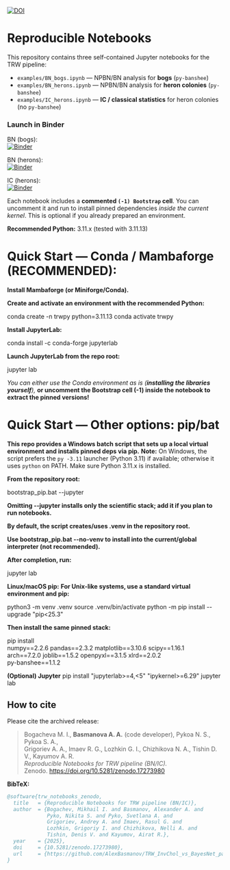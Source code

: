 
[![DOI](https://zenodo.org/badge/DOI/10.5281/zenodo.17273980.svg)](https://doi.org/10.5281/zenodo.17273980)

# Reproducible Notebooks

This repository contains three self-contained Jupyter notebooks for the TRW pipeline:

- `examples/BN_bogs.ipynb` — NPBN/BN analysis for **bogs** (`py-banshee`)
- `examples/BN_herons.ipynb` — NPBN/BN analysis for **heron colonies** (`py-banshee`)
- `examples/IC_herons.ipynb` — **IC / classical statistics** for heron colonies (no `py-banshee`)

### Launch in Binder

BN (bogs):  
[![Binder](https://mybinder.org/badge_logo.svg)](https://mybinder.org/v2/gh/AlexBasmanov/TRW_InvChol_vs_BayesNet_paper/HEAD?labpath=examples%2FBN_bogs.ipynb)

BN (herons):  
[![Binder](https://mybinder.org/badge_logo.svg)](https://mybinder.org/v2/gh/AlexBasmanov/TRW_InvChol_vs_BayesNet_paper/HEAD?labpath=examples%2FBN_herons.ipynb)

IC (herons):  
[![Binder](https://mybinder.org/badge_logo.svg)](https://mybinder.org/v2/gh/AlexBasmanov/TRW_InvChol_vs_BayesNet_paper/HEAD?labpath=examples%2FIC_herons.ipynb)


Each notebook includes a **commented `(-1) Bootstrap` cell**. You can uncomment it and run to install
pinned dependencies *inside the current kernel*. This is optional if you already prepared an environment.

**Recommended Python:** 3.11.x (tested with 3.11.13)

# Quick Start — Conda / Mambaforge (RECOMMENDED):
**Install Mambaforge (or Miniforge/Conda).**

**Create and activate an environment with the recommended Python:**

conda create -n trwpy python=3.11.13
conda activate trwpy

**Install JupyterLab:**

conda install -c conda-forge jupyterlab

**Launch JupyterLab from the repo root:**

jupyter lab

*You can either use the Conda environment as is *(**installing the libraries yourself***),* 
**or uncomment the Bootstrap cell (-1) inside the notebook to extract the pinned versions!**

# Quick Start — Other options: pip/bat
**This repo provides a Windows batch script that sets up a local virtual environment and installs pinned deps via pip.**
**Note:** On Windows, the script prefers the `py -3.11` launcher (Python 3.11) if available; otherwise it uses `python` on PATH. Make sure Python 3.11.x is installed.

**From the repository root:**

bootstrap_pip.bat --jupyter

**Omitting --jupyter installs only the scientific stack; add it if you plan to run notebooks.**

**By default, the script creates/uses .venv in the repository root.**

**Use bootstrap_pip.bat --no-venv to install into the current/global interpreter (not recommended).**

**After completion, run:**

jupyter lab

**Linux/macOS pip:**
**For Unix-like systems, use a standard virtual environment and pip:**

python3 -m venv .venv
source .venv/bin/activate
python -m pip install --upgrade "pip<25.3"

**Then install the same pinned stack:**

pip install \
  numpy==2.2.6 pandas==2.3.2 matplotlib==3.10.6 scipy==1.16.1 \
  arch==7.2.0 joblib==1.5.2 openpyxl==3.1.5 xlrd==2.0.2 \
  py-banshee==1.1.2
  
**(Optional) Jupyter**
pip install "jupyterlab>=4,<5" "ipykernel>=6.29"
jupyter lab

## How to cite

Please cite the archived release:

> Bogacheva M. I., **Basmanova A. A.** (code developer), Pykoa N. S., Pykoa S. A.,  
> Grigoriev A. A., Imaev R. G., Lozhkin G. I., Chizhikova N. A., Tishin D. V., Kayumov A. R.  
> *Reproducible Notebooks for TRW pipeline (BN/IC).*  
> Zenodo. https://doi.org/10.5281/zenodo.17273980

**BibTeX:**
```bibtex
@software{trw_notebooks_zenodo,
  title   = {Reproducible Notebooks for TRW pipeline (BN/IC)},
  author  = {Bogachev, Mikhail I. and Basmanov, Alexander A. and
             Pyko, Nikita S. and Pyko, Svetlana A. and
             Grigoriev, Andrey A. and Imaev, Rasul G. and
             Lozhkin, Grigoriy I. and Chizhikova, Nelli A. and
             Tishin, Denis V. and Kayumov, Airat R.},
  year    = {2025},
  doi     = {10.5281/zenodo.17273980},
  url     = {https://github.com/AlexBasmanov/TRW_InvChol_vs_BayesNet_paper}
}

